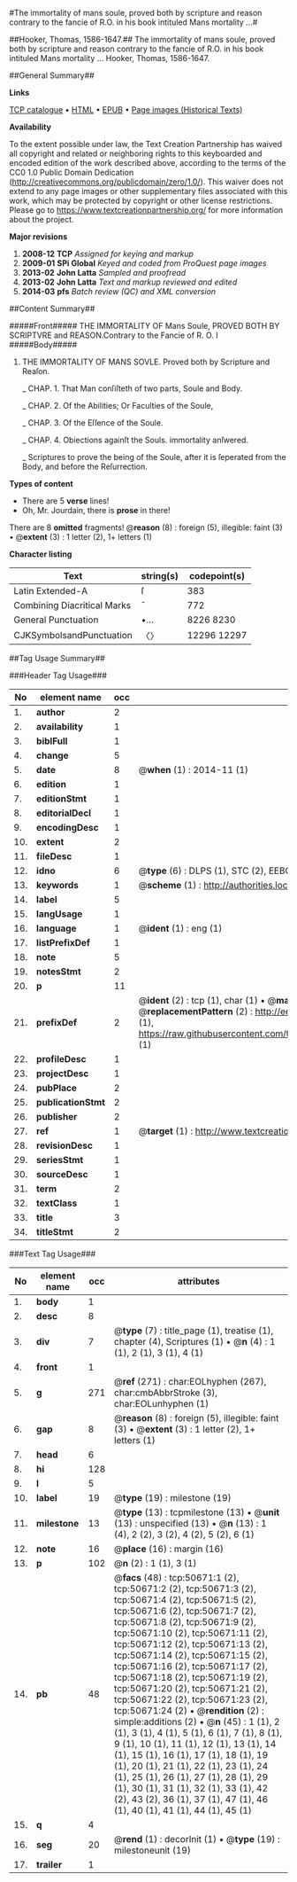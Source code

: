 #The immortality of mans soule, proved both by scripture and reason contrary to the fancie of R.O. in his book intituled Mans mortality ...#

##Hooker, Thomas, 1586-1647.##
The immortality of mans soule, proved both by scripture and reason contrary to the fancie of R.O. in his book intituled Mans mortality ...
Hooker, Thomas, 1586-1647.

##General Summary##

**Links**

[TCP catalogue](http://www.ota.ox.ac.uk/tcp/)  • 
[HTML](http://tei.it.ox.ac.uk/tcp/Texts-HTML/free/A46/A46060.html)  • 
[EPUB](http://tei.it.ox.ac.uk/tcp/Texts-EPUB/free/A46/A46060.epub) • 
[Page images (Historical Texts)](https://historicaltexts.jisc.ac.uk/eebo-11906162e)

**Availability**

To the extent possible under law, the Text Creation Partnership has waived all copyright and related or neighboring rights to this keyboarded and encoded edition of the work described above, according to the terms of the CC0 1.0 Public Domain Dedication (http://creativecommons.org/publicdomain/zero/1.0/). This waiver does not extend to any page images or other supplementary files associated with this work, which may be protected by copyright or other license restrictions. Please go to https://www.textcreationpartnership.org/ for more information about the project.

**Major revisions**

1. __2008-12__ __TCP__ *Assigned for keying and markup*
1. __2009-01__ __SPi Global__ *Keyed and coded from ProQuest page images*
1. __2013-02__ __John Latta__ *Sampled and proofread*
1. __2013-02__ __John Latta__ *Text and markup reviewed and edited*
1. __2014-03__ __pfs__ *Batch review (QC) and XML conversion*

##Content Summary##

#####Front#####
THE IMMORTALITY OF Mans Soule, PROVED BOTH BY SCRIPTVRE and REASON.Contrary to the Fancie of R. O. I
#####Body#####

1. THE IMMORTALITY OF MANS SOVLE. Proved both by Scripture and Reaſon.

    _ CHAP. 1. That Man conſiſteth of two parts, Soule and Body.

    _ CHAP. 2. Of the Abilities; Or Faculties of the Soule,

    _ CHAP. 3. Of the Eſſence of the Soule.

    _ CHAP. 4. Obiections againſt the Souls. immortality anſwered.

    _ Scriptures to prove the being of the Soule, after it is ſeperated from the Body, and before the Reſurrection.

**Types of content**

  * There are 5 **verse** lines!
  * Oh, Mr. Jourdain, there is **prose** in there!

There are 8 **omitted** fragments! 
 @__reason__ (8) : foreign (5), illegible: faint (3)  •  @__extent__ (3) : 1 letter (2), 1+ letters (1)

**Character listing**


|Text|string(s)|codepoint(s)|
|---|---|---|
|Latin Extended-A|ſ|383|
|Combining             Diacritical Marks|̄|772|
|General Punctuation|•…|8226 8230|
|CJKSymbolsandPunctuation|〈〉|12296 12297|

##Tag Usage Summary##

###Header Tag Usage###

|No|element name|occ|attributes|
|---|---|---|---|
|1.|__author__|2||
|2.|__availability__|1||
|3.|__biblFull__|1||
|4.|__change__|5||
|5.|__date__|8| @__when__ (1) : 2014-11 (1)|
|6.|__edition__|1||
|7.|__editionStmt__|1||
|8.|__editorialDecl__|1||
|9.|__encodingDesc__|1||
|10.|__extent__|2||
|11.|__fileDesc__|1||
|12.|__idno__|6| @__type__ (6) : DLPS (1), STC (2), EEBO-CITATION (1), OCLC (1), VID (1)|
|13.|__keywords__|1| @__scheme__ (1) : http://authorities.loc.gov/ (1)|
|14.|__label__|5||
|15.|__langUsage__|1||
|16.|__language__|1| @__ident__ (1) : eng (1)|
|17.|__listPrefixDef__|1||
|18.|__note__|5||
|19.|__notesStmt__|2||
|20.|__p__|11||
|21.|__prefixDef__|2| @__ident__ (2) : tcp (1), char (1)  •  @__matchPattern__ (2) : ([0-9\-]+):([0-9IVX]+) (1), (.+) (1)  •  @__replacementPattern__ (2) : http://eebo.chadwyck.com/downloadtiff?vid=$1&page=$2 (1), https://raw.githubusercontent.com/textcreationpartnership/Texts/master/tcpchars.xml#$1 (1)|
|22.|__profileDesc__|1||
|23.|__projectDesc__|1||
|24.|__pubPlace__|2||
|25.|__publicationStmt__|2||
|26.|__publisher__|2||
|27.|__ref__|1| @__target__ (1) : http://www.textcreationpartnership.org/docs/. (1)|
|28.|__revisionDesc__|1||
|29.|__seriesStmt__|1||
|30.|__sourceDesc__|1||
|31.|__term__|2||
|32.|__textClass__|1||
|33.|__title__|3||
|34.|__titleStmt__|2||


###Text Tag Usage###

|No|element name|occ|attributes|
|---|---|---|---|
|1.|__body__|1||
|2.|__desc__|8||
|3.|__div__|7| @__type__ (7) : title_page (1), treatise (1), chapter (4), Scriptures (1)  •  @__n__ (4) : 1 (1), 2 (1), 3 (1), 4 (1)|
|4.|__front__|1||
|5.|__g__|271| @__ref__ (271) : char:EOLhyphen (267), char:cmbAbbrStroke (3), char:EOLunhyphen (1)|
|6.|__gap__|8| @__reason__ (8) : foreign (5), illegible: faint (3)  •  @__extent__ (3) : 1 letter (2), 1+ letters (1)|
|7.|__head__|6||
|8.|__hi__|128||
|9.|__l__|5||
|10.|__label__|19| @__type__ (19) : milestone (19)|
|11.|__milestone__|13| @__type__ (13) : tcpmilestone (13)  •  @__unit__ (13) : unspecified (13)  •  @__n__ (13) : 1 (4), 2 (2), 3 (2), 4 (2), 5 (2), 6 (1)|
|12.|__note__|16| @__place__ (16) : margin (16)|
|13.|__p__|102| @__n__ (2) : 1 (1), 3 (1)|
|14.|__pb__|48| @__facs__ (48) : tcp:50671:1 (2), tcp:50671:2 (2), tcp:50671:3 (2), tcp:50671:4 (2), tcp:50671:5 (2), tcp:50671:6 (2), tcp:50671:7 (2), tcp:50671:8 (2), tcp:50671:9 (2), tcp:50671:10 (2), tcp:50671:11 (2), tcp:50671:12 (2), tcp:50671:13 (2), tcp:50671:14 (2), tcp:50671:15 (2), tcp:50671:16 (2), tcp:50671:17 (2), tcp:50671:18 (2), tcp:50671:19 (2), tcp:50671:20 (2), tcp:50671:21 (2), tcp:50671:22 (2), tcp:50671:23 (2), tcp:50671:24 (2)  •  @__rendition__ (2) : simple:additions (2)  •  @__n__ (45) : 1 (1), 2 (1), 3 (1), 4 (1), 5 (1), 6 (1), 7 (1), 8 (1), 9 (1), 10 (1), 11 (1), 12 (1), 13 (1), 14 (1), 15 (1), 16 (1), 17 (1), 18 (1), 19 (1), 20 (1), 21 (1), 22 (1), 23 (1), 24 (1), 25 (1), 26 (1), 27 (1), 28 (1), 29 (1), 30 (1), 31 (1), 32 (1), 33 (1), 42 (2), 43 (2), 36 (1), 37 (1), 47 (1), 46 (1), 40 (1), 41 (1), 44 (1), 45 (1)|
|15.|__q__|4||
|16.|__seg__|20| @__rend__ (1) : decorInit (1)  •  @__type__ (19) : milestoneunit (19)|
|17.|__trailer__|1||
